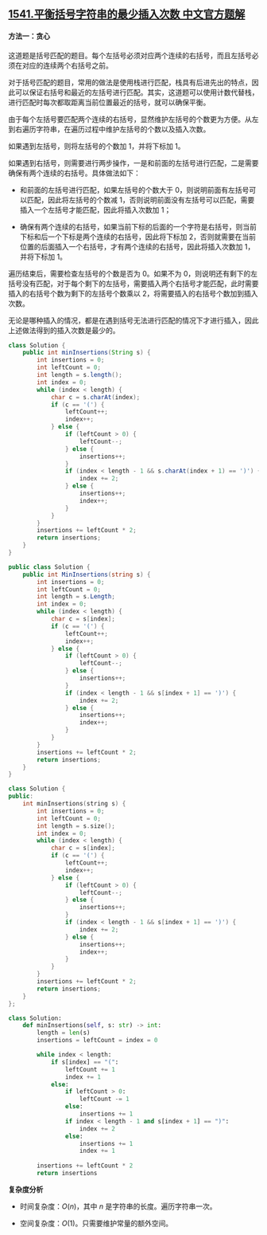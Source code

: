 ## [1541.平衡括号字符串的最少插入次数 中文官方题解](https://leetcode.cn/problems/minimum-insertions-to-balance-a-parentheses-string/solutions/100000/ping-heng-gua-hao-zi-fu-chuan-de-zui-shao-cha-ru-2)

#### 方法一：贪心

这道题是括号匹配的题目。每个左括号必须对应两个连续的右括号，而且左括号必须在对应的连续两个右括号之前。

对于括号匹配的题目，常用的做法是使用栈进行匹配，栈具有后进先出的特点，因此可以保证右括号和最近的左括号进行匹配。其实，这道题可以使用计数代替栈，进行匹配时每次都取距离当前位置最近的括号，就可以确保平衡。

由于每个左括号要匹配两个连续的右括号，显然维护左括号的个数更为方便。从左到右遍历字符串，在遍历过程中维护左括号的个数以及插入次数。

如果遇到左括号，则将左括号的个数加 $1$，并将下标加 $1$。

如果遇到右括号，则需要进行两步操作，一是和前面的左括号进行匹配，二是需要确保有两个连续的右括号。具体做法如下：

- 和前面的左括号进行匹配，如果左括号的个数大于 $0$，则说明前面有左括号可以匹配，因此将左括号的个数减 $1$，否则说明前面没有左括号可以匹配，需要插入一个左括号才能匹配，因此将插入次数加 $1$；

- 确保有两个连续的右括号，如果当前下标的后面的一个字符是右括号，则当前下标和后一个下标是两个连续的右括号，因此将下标加 $2$，否则就需要在当前位置的后面插入一个右括号，才有两个连续的右括号，因此将插入次数加 $1$，并将下标加 $1$。

遍历结束后，需要检查左括号的个数是否为 $0$。如果不为 $0$，则说明还有剩下的左括号没有匹配，对于每个剩下的左括号，需要插入两个右括号才能匹配，此时需要插入的右括号个数为剩下的左括号个数乘以 $2$，将需要插入的右括号个数加到插入次数。

无论是哪种插入的情况，都是在遇到括号无法进行匹配的情况下才进行插入，因此上述做法得到的插入次数是最少的。

```Java [sol1-Java]
class Solution {
    public int minInsertions(String s) {
        int insertions = 0;
        int leftCount = 0;
        int length = s.length();
        int index = 0;
        while (index < length) {
            char c = s.charAt(index);
            if (c == '(') {
                leftCount++;
                index++;
            } else {
                if (leftCount > 0) {
                    leftCount--;
                } else {
                    insertions++;
                }
                if (index < length - 1 && s.charAt(index + 1) == ')') {
                    index += 2;
                } else {
                    insertions++;
                    index++;
                }
            }
        }
        insertions += leftCount * 2;
        return insertions;
    }
}
```

```C# [sol1-C#]
public class Solution {
    public int MinInsertions(string s) {
        int insertions = 0;
        int leftCount = 0;
        int length = s.Length;
        int index = 0;
        while (index < length) {
            char c = s[index];
            if (c == '(') {
                leftCount++;
                index++;
            } else {
                if (leftCount > 0) {
                    leftCount--;
                } else {
                    insertions++;
                }
                if (index < length - 1 && s[index + 1] == ')') {
                    index += 2;
                } else {
                    insertions++;
                    index++;
                }
            }
        }
        insertions += leftCount * 2;
        return insertions;
    }
}
```

```C++ [sol1-C++]
class Solution {
public:
    int minInsertions(string s) {
        int insertions = 0;
        int leftCount = 0;
        int length = s.size();
        int index = 0;
        while (index < length) {
            char c = s[index];
            if (c == '(') {
                leftCount++;
                index++;
            } else {
                if (leftCount > 0) {
                    leftCount--;
                } else {
                    insertions++;
                }
                if (index < length - 1 && s[index + 1] == ')') {
                    index += 2;
                } else {
                    insertions++;
                    index++;
                }
            }
        }
        insertions += leftCount * 2;
        return insertions;
    }
};
```

```Python [sol1-Python3]
class Solution:
    def minInsertions(self, s: str) -> int:
        length = len(s)
        insertions = leftCount = index = 0

        while index < length:
            if s[index] == "(":
                leftCount += 1
                index += 1
            else:
                if leftCount > 0:
                    leftCount -= 1
                else:
                    insertions += 1
                if index < length - 1 and s[index + 1] == ")":
                    index += 2
                else:
                    insertions += 1
                    index += 1
        
        insertions += leftCount * 2
        return insertions
```

**复杂度分析**

- 时间复杂度：$O(n)$，其中 $n$ 是字符串的长度。遍历字符串一次。

- 空间复杂度：$O(1)$。只需要维护常量的额外空间。